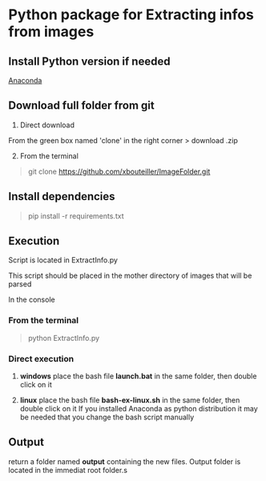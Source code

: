 # Python package for Extracting infos from images


## Install Python version if needed

[Anaconda](https://www.anaconda.com/products/individual)


## Download full folder from git

1. Direct download

From the green box  named 'clone' in the right corner > download .zip

2. From the terminal

>
> git clone https://github.com/xbouteiller/ImageFolder.git
>



## Install dependencies

>
> pip install -r requirements.txt 
>



## Execution


Script is located in ExtractInfo.py

This script should be placed in the mother directory of images that will be parsed

In the console


### From the terminal

>
> python ExtractInfo.py 
>

### Direct execution

1. **windows**
place the bash file **launch.bat** in the same folder, then double click on it

2. **linux**
place the bash file **bash-ex-linux.sh** in the same folder, then double click on it
If you installed Anaconda as python distribution it may be needed that you change the bash script manually

## Output

return a folder named **output** containing the new files. Output folder is located in the immediat root folder.s


